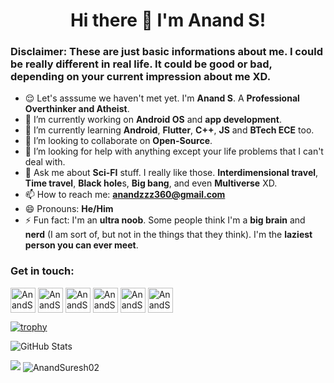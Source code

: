 <h1 align="center">Hi there 👋 I'm Anand S!</h1>

### Disclaimer: These are just basic informations about me. I could be really different in real life. It could be good or bad, depending on your current impression about me XD.

<!--
**AnandSuresh02/AnandSuresh02** is a ✨ _special_ ✨ repository because its `README.md` (this file) appears on your GitHub profile.

Here are some ideas to get you started:
-->
- 😌️ Let's asssume we haven't met yet. I'm **Anand S**. A **Professional Overthinker and Atheist**.
- 🔭 I’m currently working on **Android OS** and **app development**.
- 🌱 I’m currently learning **Android**, **Flutter**, **C++**, **JS** and **BTech ECE** too.
- 👯 I’m looking to collaborate on **Open-Source**.
- 🤔 I’m looking for help with anything except your life problems that I can't deal with.
- 💬 Ask me about **Sci-FI** stuff. I really like those. **Interdimensional travel**, **Time travel**, **Black hole**s, **Big bang**, and even **Multiverse** XD.
- 📫 How to reach me: **anandzzz360@gmail.com**
- 😄 Pronouns: **He/Him**
- ⚡ Fun fact: I'm an **ultra noob**. Some people think I'm a **big brain** and **nerd** (I am sort of, but not in the things that they think). I'm the **laziest person you can ever meet**.

### Get in touch:
<p align="left">
<a href="https://twitter.com/anandsuresh02" target="blank"><img align="center" src="https://github.com/gauravghongde/social-icons/blob/master/SVG/Color/Twitter.svg" alt="AnandSuresh02" height="40" width="40" /></a>
<a href="https://www.instagram.com/_anand._s_/" target="blank"><img align="center" src="https://github.com/gauravghongde/social-icons/blob/master/SVG/Color/Instagram.svg" alt="AnandSuresh02" height="40" width="40" /></a>
<a href="https://www.linkedin.com/in/anand-s-41311a235/" target="blank"><img align="center" src="https://github.com/gauravghongde/social-icons/blob/master/SVG/Color/LinkedIN.svg" alt="AnandSuresh02" height="40" width="40" /></a>
<a href="https://www.reddit.com/user/AnandSuresh02" target="blank"><img align="center" src="https://github.com/gauravghongde/social-icons/blob/master/SVG/Color/Reddit.svg" alt="AnandSuresh02" height="40" width="40" /></a>
<a href="https://stackoverflow.com/users/19610751/anand-s" target="blank"><img align="center" src="https://github.com/gauravghongde/social-icons/blob/master/SVG/Color/Stackoverflow.svg" alt="AnandSuresh02" height="40" width="40" /></a>
<a href="https://t.me/AnandSuresh02" target="blank"><img align="center" src="https://github.com/gauravghongde/social-icons/blob/master/SVG/Color/Telegram.svg" alt="AnandSuresh02" height="40" width="40" /></a></p>

[![trophy](https://github-profile-trophy.vercel.app/?username=AnandSuresh02&margin-w=15&theme=onedark)](https://github.com/AnandSuresh02/github-profile-trophy)

![GitHub Stats](https://github-readme-stats.vercel.app/api?username=AnandSuresh02&show_icons=true&theme=dark)

<img src="https://github-readme-stats.vercel.app/api/top-langs?username=AnandSuresh02&theme=dark&layout=compact"/>

<img align="center" src="https://github-readme-streak-stats.herokuapp.com/?user=AnandSuresh02&theme=dark" alt="AnandSuresh02"/>
